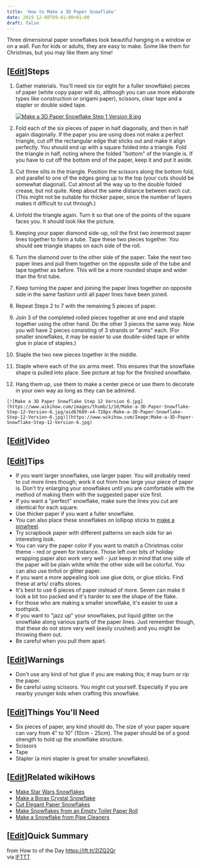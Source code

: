 ```yaml
---
title: 'How to Make a 3D Paper Snowflake'
date: 2019-12-08T09:41:00+01:00
draft: false
---
```


Three dimensional paper snowflakes look beautiful hanging in a window or on a wall. Fun for kids or adults, they are easy to make. Some like them for Christmas, but you may like them any time!

\[[Edit](https://www.wikihow.com/index.php?title=Make-a-3D-Paper-Snowflake&action=edit&section=1 "Edit section: Steps")\]Steps
------------------------------------------------------------------------------------------------------------------------------

1.  Gather materials. You'll need six (or eight for a fuller snowflake) pieces of paper (white copy paper will do, although you can use more elaborate types like construction or origami paper), scissors, clear tape and a stapler or double sided tape.
    
    [![Make a 3D Paper Snowflake Step 1 Version 8.jpg](https://www.wikihow.com/images/thumb/a/ae/Make-a-3D-Paper-Snowflake-Step-1-Version-8.jpg/aid67689-v4-728px-Make-a-3D-Paper-Snowflake-Step-1-Version-8.jpg)](https://www.wikihow.com/Image:Make-a-3D-Paper-Snowflake-Step-1-Version-8.jpg)
    
2.  Fold each of the six pieces of paper in half diagonally, and then in half again diagonally. If the paper you are using does not make a perfect triangle, cut off the rectangular edge that sticks out and make it align perfectly. You should end up with a square folded into a triangle. Fold the triangle in half, noting where the folded "bottom" of the triangle is. If you have to cut off the bottom end of the paper, keep it and put it aside.  
      
    
3.  Cut three slits in the triangle. Position the scissors along the bottom fold, and parallel to one of the edges going up to the top (your cuts should be somewhat diagonal). Cut almost all the way up to the double folded crease, but not quite. Keep about the same distance between each cut. (This might not be suitable for thicker paper, since the number of layers makes it difficult to cut through.)  
      
    
4.  Unfold the triangle again. Turn it so that one of the points of the square faces you. It should look like the picture.  
      
    
5.  Keeping your paper diamond side-up, roll the first two innermost paper lines together to form a tube. Tape these two pieces together. You should see triangle shapes on each side of the roll.  
      
    
6.  Turn the diamond over to the other side of the paper. Take the next two paper lines and pull them together on the opposite side of the tube and tape together as before. This will be a more rounded shape and wider than the first tube.  
      
    
7.  Keep turning the paper and joining the paper lines together on opposite side in the same fashion until all paper lines have been joined.  
      
    
8.  Repeat Steps 2 to 7 with the remaining 5 pieces of paper.  
      
    
9.  Join 3 of the completed rolled pieces together at one end and staple together using the other hand. Do the other 3 pieces the same way. Now you will have 2 pieces consisting of 3 strands or "arms" each. (For smaller snowflakes, it may be easier to use double-sided tape or white glue in place of staples.)  
      
    
10.  Staple the two new pieces together in the middle.  
      
    
11.  Staple where each of the six arms meet. This ensures that the snowflake shape is pulled into place. See picture at top for the finished snowflake.  
      
    
12.  Hang them up, use them to make a center piece or use them to decorate in your own way as long as they can be admired.
    
    [![Make a 3D Paper Snowflake Step 12 Version 6.jpg](https://www.wikihow.com/images/thumb/1/10/Make-a-3D-Paper-Snowflake-Step-12-Version-6.jpg/aid67689-v4-728px-Make-a-3D-Paper-Snowflake-Step-12-Version-6.jpg)](https://www.wikihow.com/Image:Make-a-3D-Paper-Snowflake-Step-12-Version-6.jpg)
    

\[[Edit](https://www.wikihow.com/index.php?title=Make-a-3D-Paper-Snowflake&action=edit&section=2 "Edit section: Video")\]Video
------------------------------------------------------------------------------------------------------------------------------

\[[Edit](https://www.wikihow.com/index.php?title=Make-a-3D-Paper-Snowflake&action=edit&section=3 "Edit section: Tips")\]Tips
----------------------------------------------------------------------------------------------------------------------------

*   If you want larger snowflakes, use larger paper. You will probably need to cut more lines though; work it out from how large your piece of paper is. Don't try enlarging your snowflakes until you are comfortable with the method of making them with the suggested paper size first.
*   If you want a "perfect" snowflake, make sure the lines you cut are identical for each square.
*   Use thicker paper if you want a fuller snowflake.
*   You can also place these snowflakes on lollipop sticks to [make a pinwheel](https://www.wikihow.com/Make-a-Pinwheel "Make a Pinwheel").
*   Try scrapbook paper with different patterns on each side for an interesting look.
*   You can vary the paper color if you want to match a Christmas color theme - red or green for instance. Those left over bits of holiday wrapping paper also work very well - just keep in mind that one side of the paper will be plain white while the other side will be colorful. You can also use tinfoil or glitter paper.
*   If you want a more appealing look use glue dots, or glue sticks. Find these at arts/ crafts stores.
*   It's best to use 6 pieces of paper instead of more. Seven can make it look a bit too packed and it's harder to see the shape of the flake.
*   For those who are making a smaller snowflake, it's easier to use a toothpick.
*   If you want to "jazz up" your snowflakes, put liquid glitter on the snowflake along various parts of the paper lines. Just remember though, that these do not store very well (easily crushed) and you might be throwing them out.
*   Be careful when you pull them apart.

\[[Edit](https://www.wikihow.com/index.php?title=Make-a-3D-Paper-Snowflake&action=edit&section=4 "Edit section: Warnings")\]Warnings
------------------------------------------------------------------------------------------------------------------------------------

*   Don't use any kind of hot glue if you are making this; it may burn or rip the paper.
*   Be careful using scissors. You might cut yourself. Especially if you are nearby younger kids when crafting this snowflake.

\[[Edit](https://www.wikihow.com/index.php?title=Make-a-3D-Paper-Snowflake&action=edit&section=5 "Edit section: Things You'll Need")\]Things You'll Need
--------------------------------------------------------------------------------------------------------------------------------------------------------

*   Six pieces of paper, any kind should do. The size of your paper square can vary from 4" to 10" (10cm - 25cm). The paper should be of a good strength to hold up the snowflake structure.
*   Scissors
*   Tape
*   Stapler (a mini stapler is great for smaller snowflakes).

\[[Edit](https://www.wikihow.com/index.php?title=Make-a-3D-Paper-Snowflake&action=edit&section=6 "Edit section: Related wikiHows")\]Related wikiHows
----------------------------------------------------------------------------------------------------------------------------------------------------

*   [Make Star Wars Snowflakes](https://www.wikihow.com/Make-Star-Wars-Snowflakes "Make Star Wars Snowflakes")
*   [Make a Borax Crystal Snowflake](https://www.wikihow.com/Make-a-Borax-Crystal-Snowflake "Make a Borax Crystal Snowflake")
*   [Cut Elegant Paper Snowflakes](https://www.wikihow.com/Cut-Elegant-Paper-Snowflakes "Cut Elegant Paper Snowflakes")
*   [Make Snowflakes from an Empty Toilet Paper Roll](https://www.wikihow.com/Make-Snowflakes-from-an-Empty-Toilet-Paper-Roll "Make Snowflakes from an Empty Toilet Paper Roll")
*   [Make a Snowflake from Pipe Cleaners](https://www.wikihow.com/Make-a-Snowflake-from-Pipe-Cleaners "Make a Snowflake from Pipe Cleaners")

\[[Edit](https://www.wikihow.com/index.php?title=Make-a-3D-Paper-Snowflake&action=edit&section=7 "Edit section: Quick Summary")\]Quick Summary
----------------------------------------------------------------------------------------------------------------------------------------------

  
  
from How to of the Day https://ift.tt/2lZQ2Qr  
via [IFTTT](https://ifttt.com/?ref=da&site=blogger)
